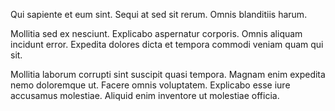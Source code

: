 Qui sapiente et eum sint. Sequi at sed sit rerum. Omnis blanditiis harum.
 Mollitia sed ex nesciunt. Explicabo aspernatur corporis. Omnis aliquam incidunt error. Expedita dolores dicta et tempora commodi veniam quam qui sit.
 Mollitia laborum corrupti sint suscipit quasi tempora. Magnam enim expedita nemo doloremque ut. Facere omnis voluptatem. Explicabo esse iure accusamus molestiae. Aliquid enim inventore ut molestiae officia.